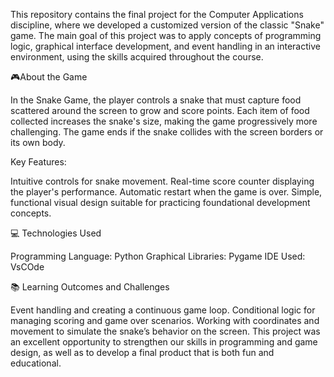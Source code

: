 This repository contains the final project for the Computer Applications discipline, where we developed a customized version of the classic "Snake" game. The main goal of this project was to apply concepts of programming logic, graphical interface development, and event handling in an interactive environment, using the skills acquired throughout the course.

🎮About the Game

In the Snake Game, the player controls a snake that must capture food scattered around the screen to grow and score points. Each item of food collected increases the snake's size, making the game progressively more challenging. The game ends if the snake collides with the screen borders or its own body.

Key Features:

Intuitive controls for snake movement. Real-time score counter displaying the player's performance. Automatic restart when the game is over. Simple, functional visual design suitable for practicing foundational development concepts.

💻 Technologies Used

Programming Language: Python Graphical Libraries: Pygame IDE Used: VsCOde

📚 Learning Outcomes and Challenges

Event handling and creating a continuous game loop. Conditional logic for managing scoring and game over scenarios. Working with coordinates and movement to simulate the snake’s behavior on the screen. This project was an excellent opportunity to strengthen our skills in programming and game design, as well as to develop a final product that is both fun and educational.
